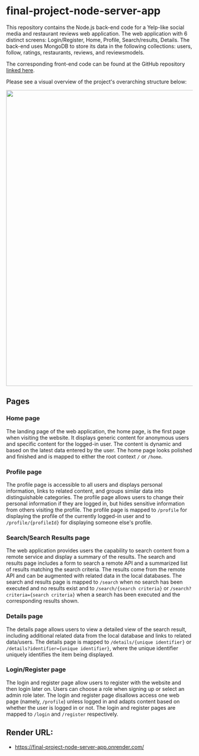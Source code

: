 # final-project-node-server-app

This repository contains the Node.js back-end code for a Yelp-like social media and restaurant reviews web application. The web application with 6 distinct screens: Login/Register, Home, Profile, Search/results, Details. The back-end uses MongoDB to store its data in the following collections: users, follow, ratings, restaurants, reviews, and reviewsmodels.

The corresponding front-end code can be found at the GitHub repository [linked here](https://github.com/alex-w-99/final-project-react-web-app/tree/main).

Please see a visual overview of the project's overarching structure below:

<p align="center">
  <img src="https://github.com/alex-w-99/final-project-react-web-app/blob/main/public/images/Overarching_Project_Structure.png" width="800">
</p>

## Pages

### Home page
The landing page of the web application, the home page, is the first page when visiting the website. It displays generic content for anonymous users and specific content for the logged-in user. The content is dynamic and based on the latest data entered by the user. The home page looks polished and finished and is mapped to either the root context `/` or `/home`.

### Profile page
The profile page is accessible to all users and displays personal information, links to related content, and groups similar data into distinguishable categories. The profile page allows users to change their personal information if they are logged in, but hides sensitive information from others visiting the profile. The profile page is mapped to `/profile` for displaying the profile of the currently logged-in user and to `/profile/{profileId}` for displaying someone else's profile.

### Search/Search Results page
The web application provides users the capability to search content from a remote service and display a summary of the results. The search and results page includes a form to search a remote API and a summarized list of results matching the search criteria. The results come from the remote API and can be augmented with related data in the local databases. The search and results page is mapped to `/search` when no search has been executed and no results exist and to `/search/{search criteria}` or `/search?criteria={search criteria}` when a search has been executed and the corresponding results shown.

### Details page
The details page allows users to view a detailed view of the search result, including additional related data from the local database and links to related data/users. The details page is mapped to `/details/{unique identifier}` or `/details?identifier={unique identifier}`, where the unique identifier uniquely identifies the item being displayed.

### Login/Register page
The login and register page allow users to register with the website and then login later on. Users can choose a role when signing up or select an admin role later. The login and register page disallows access one web page (namely, `/profile`) unless logged in and adapts content based on whether the user is logged in or not. The login and register pages are mapped to `/login` and `/register` respectively.

## Render URL:
- https://final-project-node-server-app.onrender.com/
